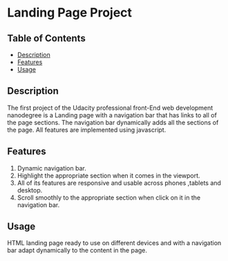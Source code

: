 # Landing Page Project

## Table of Contents

* [Description](#description)
* [Features](#features)
* [Usage](#usage)


## Description
The first project of the Udacity professional front-End web development nanodegree is a Landing page with a navigation bar that has links to all
of the page sections. The navigation bar dynamically adds all the sections of the page. All features are implemented using javascript.

## Features
1. Dynamic navigation bar. 
2. Highlight the appropriate section when it comes in the viewport.
3. All of its features are responsive and usable across phones ,tablets and desktop.
4. Scroll smoothly to the  appropriate section when click on it in the navigation bar. 

## Usage
HTML landing page ready to use on different devices and with a navigation bar adapt dynamically to the content in the page.
